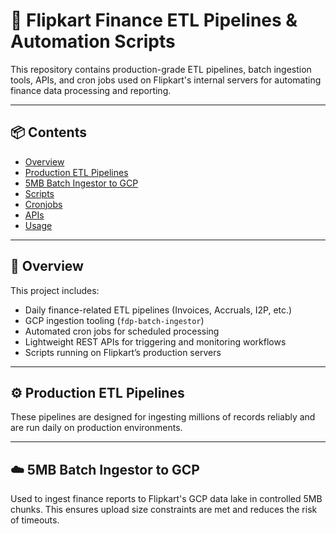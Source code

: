 # 🚀 Flipkart Finance ETL Pipelines & Automation Scripts

This repository contains production-grade ETL pipelines, batch ingestion tools, APIs, and cron jobs used on Flipkart's internal servers for automating finance data processing and reporting.

---

## 📦 Contents

- [Overview](#overview)
- [Production ETL Pipelines](#production-etl-pipelines)
- [5MB Batch Ingestor to GCP](#5mb-batch-ingestor-to-gcp)
- [Scripts](#scripts)
- [Cronjobs](#cronjobs)
- [APIs](#apis)
- [Usage](#usage)
---

## 📄 Overview

This project includes:

- Daily finance-related ETL pipelines (Invoices, Accruals, I2P, etc.)
- GCP ingestion tooling (`fdp-batch-ingestor`)
- Automated cron jobs for scheduled processing
- Lightweight REST APIs for triggering and monitoring workflows
- Scripts running on Flipkart’s production servers

---

## ⚙️ Production ETL Pipelines

These pipelines are designed for ingesting millions of records reliably and are run daily on production environments.

---

## ☁️ 5MB Batch Ingestor to GCP

Used to ingest finance reports to Flipkart's GCP data lake in controlled 5MB chunks. This ensures upload size constraints are met and reduces the risk of timeouts.


